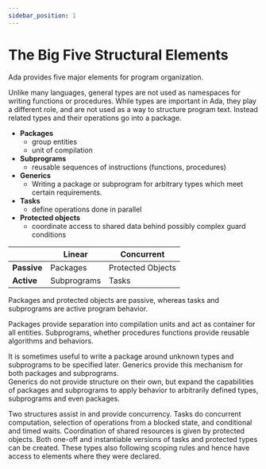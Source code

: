 ```yaml
---
sidebar_position: 1
---
```


# The Big Five Structural Elements

Ada provides five major elements for program organization.

Unlike many languages, general types are not used as namespaces for writing
functions or procedures. While types are important in Ada, they play a
different role, and are not used as a way to structure program text. Instead
related types and their operations go into a package.

- **Packages**
  - group entities
  - unit of compilation
- **Subprograms**
  - reusable sequences of instructions (functions, procedures)
- **Generics**
  - Writing a package or subprogram for arbitrary types which meet certain
    requirements.
- **Tasks**
  - define operations done in parallel
- **Protected objects**
  - coordinate access to shared data behind possibly complex guard conditions

|             | **Linear**  | **Concurrent**    |
| ----------- | ----------- | ----------------- |
| **Passive** | Packages    | Protected Objects |
| **Active**  | Subprograms | Tasks             |

Packages and protected objects are passive, whereas tasks and subprograms are
active program behavior.

Packages provide separation into compilation units and act as
container for all entities. Subprograms, whether procedures functions provide
reusable algorithms and behaviors.

It is sometimes useful to write a package around unknown types and subprograms
to be specified later. Generics provide this mechanism for both packages and subprograms.  
Generics do not provide structure on their own, but expand the capabilities
of packages and subprograms to apply behavior to arbitrarily defined types,
subprograms and even packages.

Two structures assist in and provide concurrency. Tasks do concurrent computation,
selection of operations from a blocked state, and conditional and timed waits.
Coordination of shared resources is given by protected objects.
Both one-off and instantiable versions of tasks and protected types can be created. These
types also following scoping rules and hence have access to elements where they
were declared.
